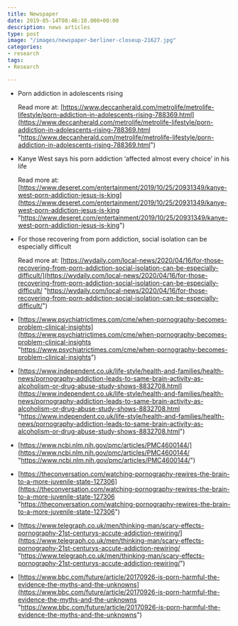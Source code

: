 ```yaml
---
title: Newspaper
date: 2019-05-14T08:46:10.000+00:00
description: news articles
type: post
image: "/images/newspaper-berliner-closeup-21627.jpg"
categories:
- research
tags:
- Research

---
```

* Porn addiction in adolescents rising

  Read more at: [https://www.deccanherald.com/metrolife/metrolife-lifestyle/porn-addiction-in-adolescents-rising-788369.html](https://www.deccanherald.com/metrolife/metrolife-lifestyle/porn-addiction-in-adolescents-rising-788369.html "https://www.deccanherald.com/metrolife/metrolife-lifestyle/porn-addiction-in-adolescents-rising-788369.html")
* Kanye West says his porn addiction ‘affected almost every choice’ in his life

  Read more at: [https://www.deseret.com/entertainment/2019/10/25/20931349/kanye-west-porn-addiction-jesus-is-king](https://www.deseret.com/entertainment/2019/10/25/20931349/kanye-west-porn-addiction-jesus-is-king "https://www.deseret.com/entertainment/2019/10/25/20931349/kanye-west-porn-addiction-jesus-is-king")
* For those recovering from porn addiction, social isolation can be especially difficult

  Read more at: [https://wydaily.com/local-news/2020/04/16/for-those-recovering-from-porn-addiction-social-isolation-can-be-especially-difficult/](https://wydaily.com/local-news/2020/04/16/for-those-recovering-from-porn-addiction-social-isolation-can-be-especially-difficult/ "https://wydaily.com/local-news/2020/04/16/for-those-recovering-from-porn-addiction-social-isolation-can-be-especially-difficult/")
* [https://www.psychiatrictimes.com/cme/when-pornography-becomes-problem-clinical-insights](https://www.psychiatrictimes.com/cme/when-pornography-becomes-problem-clinical-insights "https://www.psychiatrictimes.com/cme/when-pornography-becomes-problem-clinical-insights")
* [https://www.independent.co.uk/life-style/health-and-families/health-news/pornography-addiction-leads-to-same-brain-activity-as-alcoholism-or-drug-abuse-study-shows-8832708.html](https://www.independent.co.uk/life-style/health-and-families/health-news/pornography-addiction-leads-to-same-brain-activity-as-alcoholism-or-drug-abuse-study-shows-8832708.html "https://www.independent.co.uk/life-style/health-and-families/health-news/pornography-addiction-leads-to-same-brain-activity-as-alcoholism-or-drug-abuse-study-shows-8832708.html")
* [https://www.ncbi.nlm.nih.gov/pmc/articles/PMC4600144/](https://www.ncbi.nlm.nih.gov/pmc/articles/PMC4600144/ "https://www.ncbi.nlm.nih.gov/pmc/articles/PMC4600144/")
* [https://theconversation.com/watching-pornography-rewires-the-brain-to-a-more-juvenile-state-127306](https://theconversation.com/watching-pornography-rewires-the-brain-to-a-more-juvenile-state-127306 "https://theconversation.com/watching-pornography-rewires-the-brain-to-a-more-juvenile-state-127306")
* [https://www.telegraph.co.uk/men/thinking-man/scary-effects-pornography-21st-centurys-accute-addiction-rewiring/](https://www.telegraph.co.uk/men/thinking-man/scary-effects-pornography-21st-centurys-accute-addiction-rewiring/ "https://www.telegraph.co.uk/men/thinking-man/scary-effects-pornography-21st-centurys-accute-addiction-rewiring/")
* [https://www.bbc.com/future/article/20170926-is-porn-harmful-the-evidence-the-myths-and-the-unknowns](https://www.bbc.com/future/article/20170926-is-porn-harmful-the-evidence-the-myths-and-the-unknowns "https://www.bbc.com/future/article/20170926-is-porn-harmful-the-evidence-the-myths-and-the-unknowns")